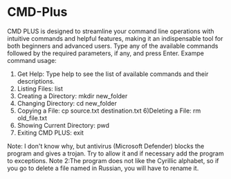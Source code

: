 # CMD-Plus
CMD PLUS is designed to streamline your command line operations with intuitive commands and helpful features, making it an indispensable tool for both beginners and advanced users.
Type any of the available commands followed by the required parameters, if any, and press Enter. Exampe command usage:
1) Get Help: Type help to see the list of available commands and their descriptions.
2) Listing Files: list
3) Creating a Directory: mkdir new_folder
4) Changing Directory: cd new_folder
5) Copying a File: cp source.txt destination.txt
6)Deleting a File: rm old_file.txt
7) Showing Current Directory: pwd
8) Exiting CMD PLUS: exit

Note: I don't know why, but antivirus (Microsoft Defender) blocks the program and gives a trojan. Try to allow it and if necessary add the program to exceptions.
Note 2:The program does not like the Cyrillic alphabet, so if you go to delete a file named in Russian, you will have to rename it.
